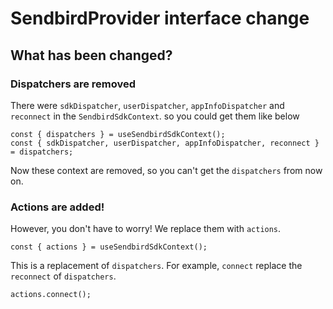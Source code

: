 # SendbirdProvider interface change

## What has been changed?

### Dispatchers are removed

There were `sdkDispatcher`, `userDispatcher`, `appInfoDispatcher` and `reconnect` in the `SendbirdSdkContext`.
so you could get them like below

```tsx
const { dispatchers } = useSendbirdSdkContext();
const { sdkDispatcher, userDispatcher, appInfoDispatcher, reconnect } = dispatchers;
```

Now these context are removed, so you can't get the `dispatchers` from now on.

### Actions are added!

However, you don't have to worry! We replace them with `actions`.
```tsx
const { actions } = useSendbirdSdkContext();
```

This is a replacement of `dispatchers`. For example, `connect` replace the `reconnect` of `dispatchers`.
```tsx
actions.connect();
```
